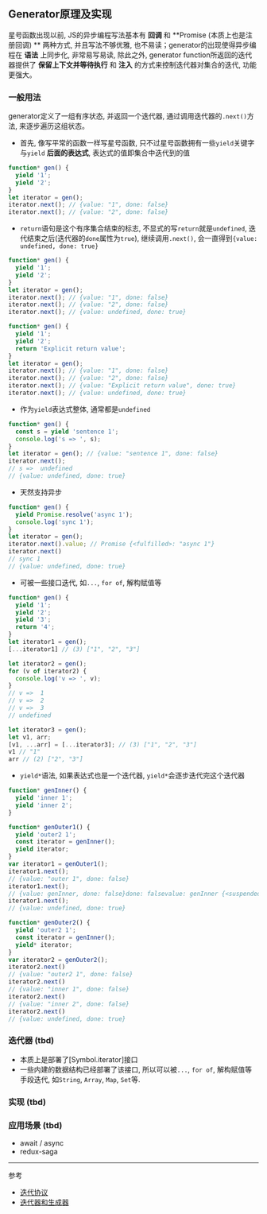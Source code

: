 ## Generator原理及实现
星号函数出现以前, JS的异步编程写法基本有 **回调** 和 **Promise (本质上也是注册回调)  ** 两种方式, 并且写法不够优雅, 也不易读；generator的出现使得异步编程在 **语法** 上同步化, 非常易写易读, 除此之外, generator function所返回的迭代器提供了 **保留上下文并等待执行** 和 **注入** 的方式来控制迭代器对集合的迭代, 功能更强大。

### 一般用法
generator定义了一组有序状态, 并返回一个迭代器, 通过调用迭代器的`.next()`方法, 来逐步遍历这组状态。
- 首先, 像写平常的函数一样写星号函数, 只不过星号函数拥有一些`yield`关键字与`yield` **后面的表达式**, 表达式的值即集合中迭代到的值
```javascript
function* gen() {
  yield '1';
  yield '2';
}
let iterator = gen();
iterator.next(); // {value: "1", done: false}
iterator.next(); // {value: "2", done: false}
```
- `return`语句是这个有序集合结束的标志, 不显式的写`return`就是`undefined`, 迭代结束之后(迭代器的`done`属性为`true`), 继续调用`.next()`, 会一直得到`{value: undefined, done: true}`
```javascript
function* gen() {
  yield '1';
  yield '2';
}
let iterator = gen();
iterator.next(); // {value: "1", done: false}
iterator.next(); // {value: "2", done: false}
iterator.next(); // {value: undefined, done: true}

function* gen() {
  yield '1';
  yield '2';
  return 'Explicit return value';
}
let iterator = gen();
iterator.next(); // {value: "1", done: false}
iterator.next(); // {value: "2", done: false}
iterator.next(); // {value: "Explicit return value", done: true}
iterator.next(); // {value: undefined, done: true}
```
- 作为`yield`表达式整体, 通常都是`undefined`
```javascript
function* gen() {
  const s = yield 'sentence 1';
  console.log('s => ', s);
}
let iterator = gen(); // {value: "sentence 1", done: false}
iterator.next();
// s =>  undefined
// {value: undefined, done: true}
```
- 天然支持异步
```javascript
function* gen() {
  yield Promise.resolve('async 1');
  console.log('sync 1');
}
let iterator = gen();
iterator.next().value; // Promise {<fulfilled>: "async 1"}
iterator.next()
// sync 1
// {value: undefined, done: true}
```
- 可被一些接口迭代, 如`...`, `for of`, 解构赋值等
```javascript
function* gen() {
  yield '1';
  yield '2';
  yield '3';
  return '4';
}
let iterator1 = gen();
[...iterator1] // (3) ["1", "2", "3"]

let iterator2 = gen();
for (v of iterator2) {
  console.log('v => ', v);
}
// v =>  1
// v =>  2
// v =>  3
// undefined

let iterator3 = gen();
let v1, arr;
[v1, ...arr] = [...iterator3]; // (3) ["1", "2", "3"]
v1 // "1"
arr // (2) ["2", "3"]
```
- `yield*`语法, 如果表达式也是一个迭代器, `yield*`会逐步迭代完这个迭代器
```javascript
function* genInner() {
  yield 'inner 1';
  yield 'inner 2';
}

function* genOuter1() {
  yield 'outer2 1';
  const iterator = genInner();
  yield iterator;
}
var iterator1 = genOuter1();
iterator1.next();
// {value: "outer 1", done: false}
iterator1.next();
// {value: genInner, done: false}done: falsevalue: genInner {<suspended>}[[Prototype]]: Object
iterator1.next();
// {value: undefined, done: true}

function* genOuter2() {
  yield 'outer2 1';
  const iterator = genInner();
  yield* iterator;
}
var iterator2 = genOuter2();
iterator2.next()
// {value: "outer2 1", done: false}
iterator2.next()
// {value: "inner 1", done: false}
iterator2.next()
// {value: "inner 2", done: false}
iterator2.next()
// {value: undefined, done: true}
```

### 迭代器 (tbd)  
  - 本质上是部署了[Symbol.iterator]接口
  - 一些内建的数据结构已经部署了该接口, 所以可以被`...`, `for of`, 解构赋值等手段迭代, 如`String`, `Array`, `Map`, `Set`等.
### 实现 (tbd)  
### 应用场景 (tbd)  
  - await / async
  - redux-saga
---

参考
- [迭代协议](https://developer.mozilla.org/zh-CN/docs/Web/JavaScript/Reference/Iteration_protocols#%E5%86%85%E7%BD%AE%E5%8F%AF%E8%BF%AD%E4%BB%A3%E5%AF%B9%E8%B1%A1)
- [迭代器和生成器](https://developer.mozilla.org/zh-CN/docs/Web/JavaScript/Guide/Iterators_and_Generators)